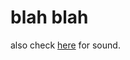 # blah blah

also check [here](https://www.scottericpetersen.com/pipewire-and-jack-on-arch-linux/) for sound.
